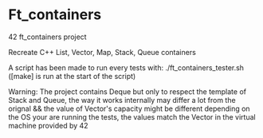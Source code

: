# Ft_containers
42 ft_containers project

Recreate C++ List, Vector, Map, Stack, Queue containers

A script has been made to run every tests with: ./ft_containers_tester.sh ([make] is run at the start of the script)

Warning: The project contains Deque but only to respect the template of Stack and Queue, the way it works internally may differ a lot from the orignal &&
the value of Vector's capacity might be different depending on the OS your are running the tests, the values match the Vector in the virtual machine provided by 42
